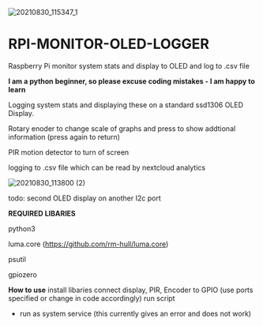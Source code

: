 ![20210830_115347_1](https://user-images.githubusercontent.com/86124810/131322382-cdbdfdbc-bf28-4490-aec2-b5c496411592.gif)
# RPI-MONITOR-OLED-LOGGER
Raspberry Pi monitor system stats and display to OLED and log to .csv file

**I am a python beginner, so please excuse coding mistakes - I am happy to learn**

Logging system stats and displaying these on a standard ssd1306 OLED Display.

Rotary enoder to change scale of graphs and press to show addtional information (press again to return)

PIR motion detector to turn of screen

logging to .csv file which can be read by nextcloud analytics 

![20210830_113800 (2)](https://user-images.githubusercontent.com/86124810/131321424-e9cf35bd-c79c-491b-a09a-e1b805cc6496.jpg)



todo:
second OLED display on another I2c port

**REQUIRED LIBARIES**

python3

luma.core (https://github.com/rm-hull/luma.core)

psutil

gpiozero

**How to use**
install libaries
connect display, PIR, Encoder to GPIO (use ports specified or change in code accordingly)
run script

- run as system service (this currently gives an error and does not work)





